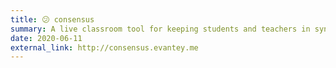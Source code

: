 ```yaml
---
title: 😕 consensus 
summary: A live classroom tool for keeping students and teachers in sync by tracking student confusion.
date: 2020-06-11
external_link: http://consensus.evantey.me
---
```

